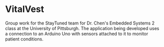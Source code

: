 # VitalVest
Group work for the StayTuned team for Dr. Chen's Embedded Systems 2 class at the University of Pittsburgh. The application being developed uses a connection to an Arduino Uno with sensors attached to it to monitor patient conditions.
